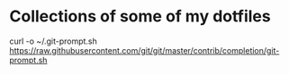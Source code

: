 # Collections of some of my dotfiles

curl -o ~/.git-prompt.sh \
    https://raw.githubusercontent.com/git/git/master/contrib/completion/git-prompt.sh

